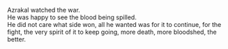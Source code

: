 Azrakal watched the war.  
He was happy to see the blood being spilled.  
He did not care what side won, all he wanted was for it to continue, for the fight, the very spirit of it to keep going, more death, more bloodshed, the better.
